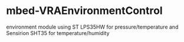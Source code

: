 # mbed-VRAEnvironmentControl
environment module using ST LPS35HW for pressure/temperature and Sensirion SHT35 for temperature/humidity
